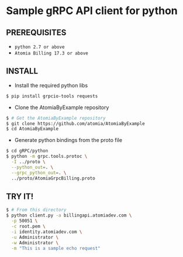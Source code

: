 Sample gRPC API client for python
=================================

PREREQUISITES
-------------

- `python 2.7 or above`
- `Atomia Billing 17.3 or above`

INSTALL
-------

  - Install the required python libs

  ```sh
  $ pip install grpcio-tools requests
  ```

  - Clone the AtomiaByExample repository

  ```sh
  $ # Get the AtomiaByExample repository
  $ git clone https://github.com/atomia/AtomiaByExample
  $ cd AtomiaByExample
  ```

  - Generate python bindings from the proto file

  ```sh
  $ cd gRPC/python
  $ python -m grpc.tools.protoc \
    -I ../proto \
    --python_out=. \
    --grpc_python_out=. \
    ../proto/AtomiaGrpcBilling.proto
  ```

TRY IT!
-------

  ```sh
  $ # From this directory
  $ python client.py -a billingapi.atomiadev.com \
    -p 50051 \
    -c root.pem \
    -i identity.atomiadev.com \
    -u Administrator \
    -w Administrator \
    -m "This is a sample echo request"
  ```

